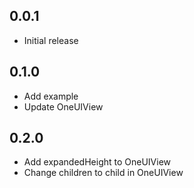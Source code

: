 ## 0.0.1

* Initial release

## 0.1.0

* Add example
* Update OneUIView

## 0.2.0

* Add expandedHeight to OneUIView
* Change children to child in OneUIView
